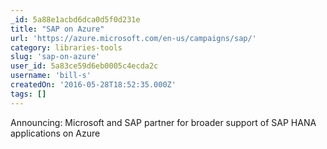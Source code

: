 ```yaml
---
_id: 5a88e1acbd6dca0d5f0d231e
title: "SAP on Azure"
url: 'https://azure.microsoft.com/en-us/campaigns/sap/'
category: libraries-tools
slug: 'sap-on-azure'
user_id: 5a83ce59d6eb0005c4ecda2c
username: 'bill-s'
createdOn: '2016-05-28T18:52:35.000Z'
tags: []
---
```


Announcing: Microsoft and SAP partner for broader support of SAP HANA applications on Azure
